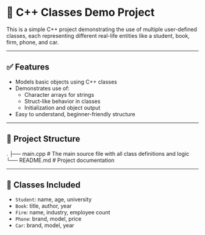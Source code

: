 # 📘 C++ Classes Demo Project

This is a simple C++ project demonstrating the use of multiple user-defined classes, each representing different real-life entities like a student, book, firm, phone, and car.

---

## ✅ Features

- Models basic objects using C++ classes
- Demonstrates use of:
  - Character arrays for strings
  - Struct-like behavior in classes
  - Initialization and object output
- Easy to understand, beginner-friendly structure

---

## 📂 Project Structure

.
├── main.cpp # The main source file with all class definitions and logic
└── README.md # Project documentation


---

## 🧾 Classes Included

- `Student`: name, age, university
- `Book`: title, author, year
- `Firm`: name, industry, employee count
- `Phone`: brand, model, price
- `Car`: brand, model, year
